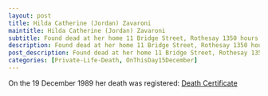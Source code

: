 ```yaml
---
layout: post
title: Hilda Catherine (Jordan) Zavaroni
maintitle: Hilda Catherine (Jordan) Zavaroni
subtitle: Found dead at her home 11 Bridge Street, Rothesay 1350 hours.
description: Found dead at her home 11 Bridge Street, Rothesay 1350 hours.
post_description: Found dead at her home 11 Bridge Street, Rothesay 1350 hours.
categories: [Private-Life-Death, OnThisDay15December]
---
```


On the 19 December 1989 her death was registered: <a href="https://fanzoflenazavaroni.github.io/1989-12-19-hilda-zavaroni-death-certificate/">Death Certificate</a>
